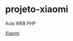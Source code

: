 # projeto-xiaomi
Aula WEB PHP

<a href="http://projetoxiaomi.azurewebsites.net/" target="_blank">Xiaomi</a>
